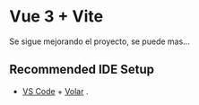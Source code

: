 # Vue 3 + Vite

Se sigue mejorando el proyecto, se puede mas... 

## Recommended IDE Setup

- [VS Code](https://code.visualstudio.com/) + [Volar](https://marketplace.visualstudio.com/items?itemName=Vue.volar) .
